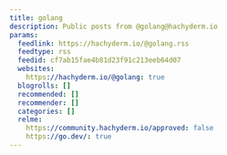 ```yaml
---
title: golang
description: Public posts from @golang@hachyderm.io
params:
  feedlink: https://hachyderm.io/@golang.rss
  feedtype: rss
  feedid: cf7ab15fae4b81d23f91c213eeb64d07
  websites:
    https://hachyderm.io/@golang: true
  blogrolls: []
  recommended: []
  recommender: []
  categories: []
  relme:
    https://community.hachyderm.io/approved: false
    https://go.dev/: true
---
```

